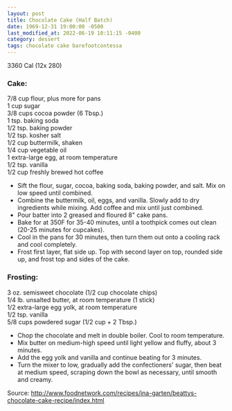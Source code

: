 ```yaml
---
layout: post
title: Chocolate Cake (Half Batch)
date: 1969-12-31 19:00:00 -0500
last_modified_at: 2022-06-19 10:11:15 -0400
category: dessert
tags: chocolate cake barefootcontessa
---
```

3360 Cal (12x 280)

### Cake:

7/8 cup flour, plus more for pans  
1 cup sugar  
3/8 cups cocoa powder (6 Tbsp.)  
1 tsp. baking soda  
1/2 tsp. baking powder  
1/2 tsp. kosher salt  
1/2 cup buttermilk, shaken  
1/4 cup vegetable oil  
1 extra-large egg, at room temperature  
1/2 tsp. vanilla  
1/2 cup freshly brewed hot coffee  

* Sift the flour, sugar, cocoa, baking soda, baking powder, and salt.  Mix on low speed until combined.
* Combine the buttermilk, oil, eggs, and vanilla.  Slowly add to dry ingredients while mixing.  Add coffee and mix until just combined.
* Pour batter into 2 greased and floured 8" cake pans.
* Bake for at 350F for 35-40 minutes, until a toothpick comes out clean (20-25 minutes for cupcakes).
* Cool in the pans for 30 minutes, then turn them out onto a cooling rack and cool completely.
* Frost first layer, flat side up.  Top with second layer on top, rounded side up, and frost top and sides of the cake.

### Frosting:

3 oz. semisweet chocolate (1/2 cup chocolate chips)  
1/4 lb. unsalted butter, at room temperature (1 stick)  
1/2 extra-large egg yolk, at room temperature  
1/2 tsp. vanilla  
5/8 cups powdered sugar (1/2 cup + 2 Tbsp.)  

* Chop the chocolate and melt in double boiler.  Cool to room temperature.
* Mix butter on medium-high speed until light yellow and fluffy, about 3 minutes.
* Add the egg yolk and vanilla and continue beating for 3 minutes.
* Turn the mixer to low, gradually add the confectioners' sugar, then beat at medium speed, scraping down the bowl as necessary, until smooth and creamy.

Source: <http://www.foodnetwork.com/recipes/ina-garten/beattys-chocolate-cake-recipe/index.html>
